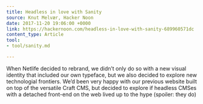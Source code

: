 ```yaml
---
title: Headless in love with Sanity
source: Knut Melvær, Hacker Noon
date: 2017-11-20 19:06:00 +0000
link: https://hackernoon.com/headless-in-love-with-sanity-689960571dc
content_type: Article
tool:
- tool/sanity.md

---
```

When Netlife decided to rebrand, we didn’t only do so with a new visual identity that included our own typeface, but we also decided to explore new technologial frontiers. We’d been very happy with our previous website built on top of the versatile Craft CMS, but decided to explore if headless CMSes with a detached front-end on the web lived up to the hype (spoiler: they do)
